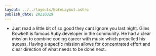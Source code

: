 ```yaml
---
layout: ../../layouts/NoteLayout.astro
publish_date: 20210329
---
```


- Just read a little bit of so good they cant ignore you last night. Giles Bowkett is famous Ruby developer in the community. He had a clear mission to combine coding career with music which propelled his sucess. Having a specfic mission allows for concentrated effort and clear direction of what needs to be done next.
